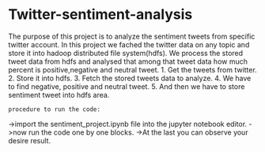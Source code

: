 # Twitter-sentiment-analysis
The purpose of this project is to analyze the sentiment tweets from specific twitter account. 
In this project we fached the twitter data on any topic and store it into hadoop distributed file system(hdfs).
We process the stored tweet data from hdfs and analysed that among that tweet data how much percent is positive,negative and neutral tweet.
    1. Get the tweets from twitter.
    2. Store it into hdfs.
    3. Fetch the stored tweets data to analyze.
    4. We have to find negative, positive and neutral tweet.
    5. And then we have to store sentiment  tweet into hdfs area.
    
    procedure to run the code:
->import the sentiment_project.ipynb file into the jupyter notebook editor.
->now run the code one by one blocks.
->At the last you can observe your desire result.
